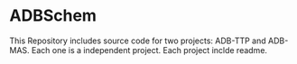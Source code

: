 # ADBSchem
This Repository includes source code for two projects:   ADB-TTP  and ADB-MAS.
Each one is a independent project.
Each project inclde readme. 

